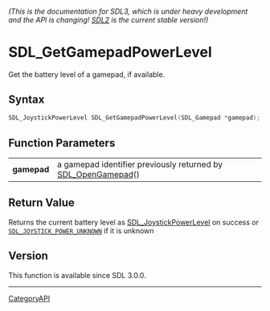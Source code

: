 ###### (This is the documentation for SDL3, which is under heavy development and the API is changing! [SDL2](https://wiki.libsdl.org/SDL2/) is the current stable version!)
# SDL_GetGamepadPowerLevel

Get the battery level of a gamepad, if available.

## Syntax

```c
SDL_JoystickPowerLevel SDL_GetGamepadPowerLevel(SDL_Gamepad *gamepad);

```

## Function Parameters

|                 |                                                                                  |
| --------------- | -------------------------------------------------------------------------------- |
| **gamepad**     | a gamepad identifier previously returned by [SDL_OpenGamepad](SDL_OpenGamepad.md)() |

## Return Value

Returns the current battery level as
[SDL_JoystickPowerLevel](SDL_JoystickPowerLevel.md) on success or
[`SDL_JOYSTICK_POWER_UNKNOWN`](SDL_JOYSTICK_POWER_UNKNOWN) if it is unknown

## Version

This function is available since SDL 3.0.0.

----
[CategoryAPI](CategoryAPI.md)
